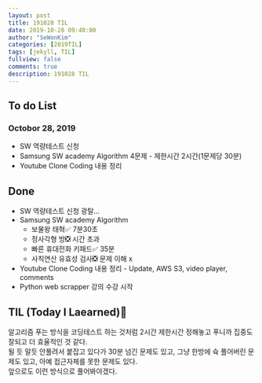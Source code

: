 ```yaml
---
layout: post
title: 191028 TIL
date: 2019-10-28 09:40:00
author: "SeWonKim"
categories: [2019TIL]
tags: [jekyll, TIL]
fullview: false
comments: true
description: 191028 TIL
---
```


## To do List

### Octobor 28, 2019

- SW 역량테스트 신청
- Samsung SW academy Algorithm 4문제 - 제한시간 2시간(1문제당 30분)
- Youtube Clone Coding 내용 정리

## Done

- SW 역량테스트 신청 광탈...
- Samsung SW academy Algorithm
    - 보물왕 태혁✅ 7분30초
    - 정사각형 방❎ 시간 초과
    - 빠른 휴대전화 키패드✅ 35분
    - 사칙연산 유효성 검사❎ 문제 이해 x
- Youtube Clone Coding 내용 정리 - Update, AWS S3, video player, comments
- Python web scrapper 강의 수강 시작



## TIL (Today I Laearned)🤔
알고리즘 푸는 방식을 코딩테스트 하는 것처럼 2시간 제한시간 정해놓고 푸니까 집중도 잘되고 더 효율적인 것 같다.   
될 듯 말듯 안풀려서 붙잡고 있다가 30분 넘긴 문제도 있고, 그냥 한방에 슉 풀어버린 문제도 있고, 아예 접근자체를 못한 문제도 있다.    
앞으로도 이런 방식으로 풀어봐야겠다.
